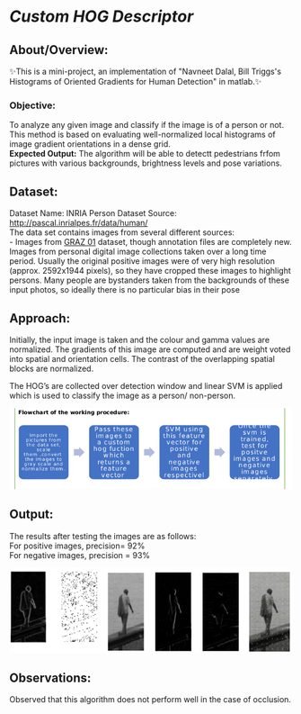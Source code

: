 # _Custom HOG Descriptor_

## About/Overview:
✨This is a mini-project, an implementation of "Navneet Dalal, Bill Triggs's Histograms of Oriented Gradients for Human Detection" in matlab.✨

### Objective: 
To analyze any given image and classify if the image is of a person or not. This method is based on evaluating well-normalized local histograms of image gradient orientations in a dense grid. <br>
**Expected Output:** The algorithm will be able to detectt pedestrians frfom pictures with various backgrounds, brightness levels and pose variations.

## Dataset:

Dataset Name: INRIA Person Dataset
Source:  http://pascal.inrialpes.fr/data/human/  <br>
The data set contains images from several different sources: <br>
    - Images from [GRAZ 01](http://www.emt.tugraz.at/~pinz/data/GRAZ_01/) dataset, though annotation files are completely new. <br>
Images from personal digital image collections taken over a long time period. Usually the original positive images were of very high resolution (approx. 2592x1944 pixels), so they have cropped these images to highlight persons. Many people are bystanders taken from the backgrounds of these input photos, so ideally there is no particular bias in their pose <br>

## Approach:
Initially, the input image is taken and the colour and gamma values are normalized. The gradients of this
image are computed and are weight voted into spatial and orientation cells. The contrast of the
overlapping spatial blocks are normalized.

The HOG’s are collected over detection window and linear SVM is applied which is used to
classify the image as a person/ non-person.

![The flowchart of the algorithm.](/img/flowchart.png "The flowchart of the algorithm.")

## Output:
The results after testing the images are as follows: <br>
For positive images, precision= 92% <br>
For negative images, precision = 93% <br>

![Results](/results/results.png "HOG image")


## Observations:
Observed that this algorithm does not perform well in the case of occlusion.



